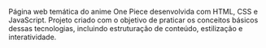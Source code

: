 Página web temática do anime One Piece desenvolvida com HTML, CSS e JavaScript. Projeto criado com o objetivo de praticar os conceitos básicos dessas tecnologias, incluindo estruturação de conteúdo, estilização e interatividade.
